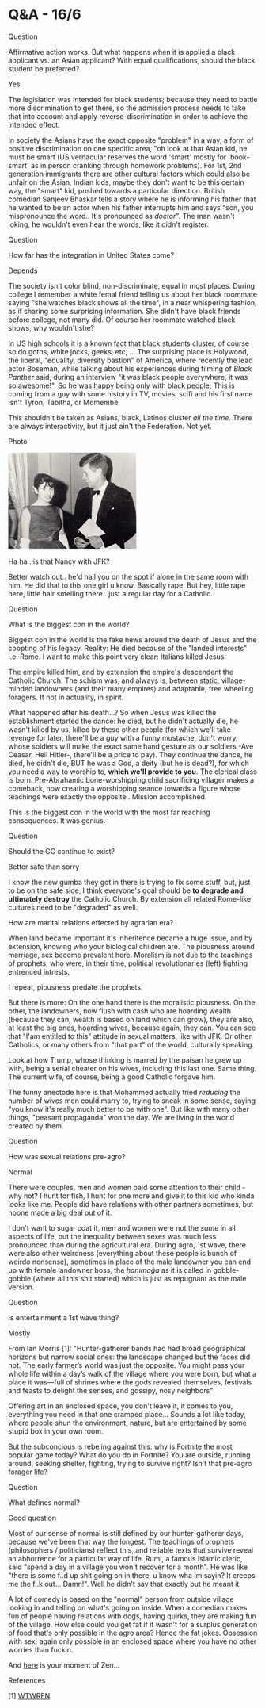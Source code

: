 # Q&A - 16/6

Question

Affirmative action works. But what happens when it is applied a black
applicant vs. an Asian applicant? With equal qualifications, should
the black student be preferred?

Yes

The legislation was intended for black students; because they need to
battle more discrimination to get there, so the admission process
needs to take that into account and apply reverse-discrimination in
order to achieve the intended effect.

In society the Asians have the exact opposite "problem" in a way, a
form of positive discrimination on one specific area, "oh look at that
Asian kid, he must be smart (US vernacular reserves the word 'smart'
mostly for 'book-smart' as in person cranking through homework
problems). For 1st, 2nd generation immigrants there are other cultural
factors which could also be unfair on the Asian, Indian kids, maybe
they don't want to be this certain way, the "smart" kid, pushed
towards a particular direction. British comedian Sanjeev Bhaskar tells
a story where he is informing his father that he wanted to be an actor
when his father interrupts him and says "son, you mispronounce the
word..  It's pronounced as _doctor_". The man wasn't joking, he
wouldn't even hear the words, like it didn't register.

Question

How far has the integration in United States come? 

Depends

The society isn't color blind, non-discriminate, equal in most
places. During college I remember a white femal friend telling us
about her black roommate saying "she watches black shows all the
time", in a near whispering fashion, as if sharing some surprising
information. She didn't have black friends before college, not many
did. Of course her roommate watched black shows, why wouldn't she?

In US high schools it is a known fact that black students cluster, of
course so do goths, white jocks, geeks, etc, ... The surprising place
is Holywood, the liberal, "equality, diversity bastion" of America,
where recently the lead actor Boseman, while talking about his
experiences during filming of *Black Panther* said, during an
interview "it was black people everywhere, it was so awesome!". So he
was happy being only with black people; This is coming from a guy with
some history in TV, movies, scifi and his first name isn't Tyron,
Tabitha, or Momembe.

This shouldn't be taken as Asians, black, Latinos cluster *all the
time*. There are always interactivity, but it just ain't the
Federation. Not yet.

Photo

![](https://raw.githubusercontent.com/muratk3n/thirdwave/master/en/tweets/2019/nancyjfk.jpg)

Ha ha.. is that Nancy with JFK? 

Better watch out.. he'd nail you on the spot if alone in the same room
with him. He did that to this one girl u know. Basically rape. But
hey, little rape here, little hair smelling there.. just a regular
day for a Catholic.

Question

What is the biggest con in the world?


Biggest con in the world is the fake news around the death of Jesus
and the coopting of his legacy. Reality: He died because of the
"landed interests" i.e. Rome. I want to make this point very clear:
Italians killed Jesus.

The empire killed him, and by extension the empire's descendent the
Catholic Church. The schism was, and always is, between static,
village-minded landowners (and their many empires) and adaptable, free
wheeling foragers. If not in actuality, in spirit.

What happened after his death...? So when Jesus was killed the
establishment started the dance: he died, but he didn't actually die,
he wasn't killed by us, killed by these other people (for which we'll
take revenge for later, there'll be a guy with a funny mustache, don't
worry, whose soldiers will make the exact same hand gesture as our
soldiers -Ave Ceasar, Heil Hitler-, there'll be a price to pay). They
continue the dance, he died, he didn't die, BUT he was a God, a deity
(but he is dead?), for which you need a way to worship to, **which
we'll provide to you**. The clerical class is born. Pre-Abrahamic
bone-worshipping child sacrificing villager makes a comeback, now
creating a worshipping seance towards a figure whose teachings were
exactly the opposite . Mission accomplished.

This is the biggest con in the world with the most far reaching
consequences. It was genius.

Question

Should the CC continue to exist?

Better safe than sorry

I know the new gumba they got in there is trying to fix some stuff,
but, just to be on the safe side, I think everyone's goal should be
**to degrade and ultimately destroy** the Catholic Church. By extension
all related Rome-like cultures need to be "degraded" as well.

How are marital relations effected by agrarian era?

When land became important it's inheritence became a huge issue, and
by extension, knowing who your biological children are. The piousness
around marriage, sex become prevalent here. Moralism is not due to the
teachings of prophets, who were, in their time, political
revolutionaries (left) fighting entrenced intrests.

I repeat, piousness predate the prophets.

But there is more: On the one hand there is the moralistic
piousness. On the other, the landowners, now flush with cash who are
hoarding wealth (because they can, wealth is based on land which can
grow), they are also, at least the big ones, hoarding wives, because
again, they can. You can see that "I'am entitled to this" attitude in
sexual matters, like with JFK. Or other Catholics, or many others from
"that part" of the world, culturally speaking.

Look at how Trump, whose thinking is marred by the paisan he grew up
with, being a serial cheater on his wives, including this last
one. Same thing. The current wife, of course, being a good Catholic
forgave him.

The funny anectode here is that Mohammed actually tried *reducing* the
number of wives men could marry to, trying to sneak in some sense,
saying "you know it's really much better to be with one".  But like
with many other things, "peasant propaganda" won the day. We are
living in the world created by them.

Question

How was sexual relations pre-agro?

Normal

There were couples, men and women paid some attention to their child -
why not? I hunt for fish, I hunt for one more and give it to this kid
who kinda looks like me. People did have relations with other partners
sometimes, but noone made a big deal out of it.

I don't want to sugar coat it, men and women were not the *same* in
all aspects of life, but the inequality between sexes was much less
pronounced than during the agricultural era. During agro, 1st wave,
there were also other weirdness (everything about these people is
bunch of weirdo nonsense), sometimes in place of the male landowner
you can end up with female landowner boss, the *hanımağa* as it is
called in gobble-gobble (where all this shit started) which is just as
repugnant as the male version.


Question

Is entertainment a 1st wave thing?

Mostly

From Ian Morris [1]: "Hunter-gatherer bands had had broad geographical
horizons but narrow social ones: the landscape changed but the faces
did not. The early farmer’s world was just the opposite. You might
pass your whole life within a day’s walk of the village where you were
born, but what a place it was—full of shrines where the gods revealed
themselves, festivals and feasts to delight the senses, and gossipy,
nosy neighbors"

Offering art in an enclosed space, you don't leave it, it comes to
you, everything you need in that one cramped place... Sounds a lot
like today, where people shun the environment, nature, but are
entertained by some stupid box in your own room.

But the subconcious is rebeling against this: why is Fortnite the most
popular game today? What do you do in Fortnite? You are outside,
running around, seeking shelter, fighting, trying to survive right?
Isn't that pre-agro forager life?

Question

What defines normal?

Good question

Most of our sense of normal is still defined by our hunter-gatherer
days, because we've been that way the longest. The teachings of
prophets (philosophers / politicians) reflect this, and reliable texts
that survive reveal an abhorrence for a particular way of life. Rumi,
a famous Islamic cleric, said "spend a day in a village you won't
recover for a month". He was like "there is some f..d up shit going on
in there, u know wha Im sayin?  It creeps me the f..k
out... Damn!". Well he didn't say that exactly but he meant it.

A lot of comedy is based on the "normal" person from outside village
looking in and telling on what's going on inside. When a comedian
makes fun of people having relations with dogs, having quirks, they
are making fun of the village. How else could you get fat if it wasn't
for a surplus generation of food that's only possible in the agro
area?  Hence the fat jokes. Obsession with sex; again only possible in
an enclosed space where you have no other worries than fuckin.

And [here](https://soundcloud.com/user-388476833/steven-strogatz-how-lies-in-mathematics-reveal-the-truth#t=7:35) is your moment of Zen...

References

[1] [WTWRFN](https://www.amazon.com/Why-West-Rules-Now-Patterns/dp/0312611692)


















